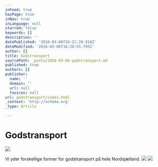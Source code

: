 ```yaml
---
inFeed: true
hasPage: true
inNav: true
inLanguage: null
starred: false
keywords: []
description: ''
datePublished: '2016-03-06T16:21:20.916Z'
dateModified: '2016-03-06T16:20:55.795Z'
author: []
title: Godstransport
sourcePath: _posts/2016-03-06-godstransport.md
published: true
authors: []
publisher:
  name: ''
  domain: ''
  url: null
  favicon: null
url: godstransport/index.html
_context: 'http://schema.org'
_type: Article

---
```

# Godstransport
![](https://the-grid-user-content.s3-us-west-2.amazonaws.com/a99484d3-a829-44d3-aad3-f9fe2fb64951.png)

Vi yder forskellige former for godstransport på hele Nordsjælland.
![](https://the-grid-user-content.s3-us-west-2.amazonaws.com/83e2505d-32d0-4e79-8bfc-4e318a91bea7.png)
![](https://the-grid-user-content.s3-us-west-2.amazonaws.com/b230d821-8e24-4bfc-bb4e-00a06d0e2567.png)